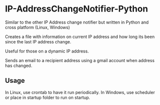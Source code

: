 IP-AddressChangeNotifier-Python
==========================================================

Similar to the other IP Address change notifier but written
in Python and cross platform (Linux, Windows)

Creates a file with information on current IP address and how
long its been since the last IP address change.

Useful for those on a dynamic IP address.

Sends an email to a recipient address using a gmail account when address has changed.

Usage
---------------------------------------------------------

In Linux, use crontab to have it run periodically.
In Windows, use scheduler or place in startup folder to run
on startup.
